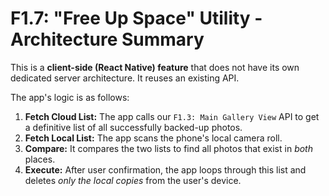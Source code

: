 # F1.7: "Free Up Space" Utility - Architecture Summary

This is a **client-side (React Native) feature** that does not have its own dedicated server architecture. It reuses an existing API.

The app's logic is as follows:
1.  **Fetch Cloud List:** The app calls our `F1.3: Main Gallery View` API to get a definitive list of all successfully backed-up photos.
2.  **Fetch Local List:** The app scans the phone's local camera roll.
3.  **Compare:** It compares the two lists to find all photos that exist in *both* places.
4.  **Execute:** After user confirmation, the app loops through this list and deletes *only the local copies* from the user's device.
